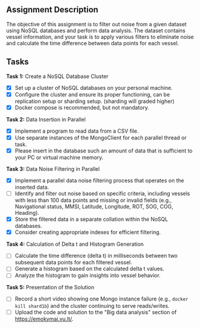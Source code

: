 ## Assignment Description

The objective of this assignment is to filter out noise from a given dataset using NoSQL databases and perform data analysis. The dataset contains vessel information, and your task is to apply various filters to eliminate noise and calculate the time difference between data points for each vessel.

## Tasks

**Task 1:** Create a NoSQL Database Cluster
* [x] Set up a cluster of NoSQL databases on your personal machine.
* [x] Configure the cluster and ensure its proper functioning, can be replication setup or sharding setup. (sharding will graded higher)
* [x] Docker compose is recommended, but not mandatory.

**Task 2:** Data Insertion in Parallel
* [x] Implement a program to read data from a CSV file.
* [x] Use separate instances of the MongoClient for each parallel thread or task.
* [x] Please insert in the database such an amount of data that is sufficient to your PC or virtual machine memory.

**Task 3:** Data Noise Filtering in Parallel
* [x] Implement a parallel data noise filtering process that operates on the inserted data.
* [ ] Identify and filter out noise based on specific criteria, including vessels with less than 100 data points and missing or invalid fields (e.g., Navigational status, MMSI, Latitude, Longitude, ROT, SOG, COG, Heading).
* [x] Store the filtered data in a separate collation within the NoSQL databases.
* [x] Consider creating appropriate indexes for efficient filtering.

**Task 4:** Calculation of Delta t and Histogram Generation
* [ ] Calculate the time difference (delta t) in milliseconds between two subsequent data points for each filtered vessel.
* [ ] Generate a histogram based on the calculated delta t values.
* [ ] Analyze the histogram to gain insights into vessel behavior.

**Task 5:** Presentation of the Solution
* [ ] Record a short video showing one Mongo instance failure (e.g., `docker kill shard1b`) and the cluster continuing to serve reads/writes.
* [ ] Upload the code and solution to the "Big data analysis" section of https://emokymai.vu.lt/.
